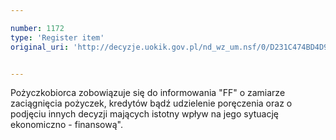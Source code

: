 ```yaml
---

number: 1172
type: 'Register item'
original_uri: 'http://decyzje.uokik.gov.pl/nd_wz_um.nsf/0/D231C474BD4D9BFAC125730200345AE2?OpenDocument'


---
```


Pożyczkobiorca zobowiązuje się do informowania "FF" o zamiarze zaciągnięcia pożyczek, kredytów bądź udzielenie poręczenia oraz o podjęciu innych decyzji mających istotny wpływ na jego sytuację ekonomiczno - finansową".
